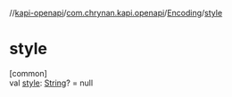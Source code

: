 //[kapi-openapi](../../../index.md)/[com.chrynan.kapi.openapi](../index.md)/[Encoding](index.md)/[style](style.md)

# style

[common]\
val [style](style.md): [String](https://kotlinlang.org/api/latest/jvm/stdlib/kotlin/-string/index.html)? = null
